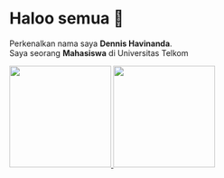 # Haloo semua 👋
Perkenalkan nama saya **Dennis Havinanda**.\
Saya seorang **Mahasiswa** di Universitas Telkom

<p align="left">
<a href="https://github.com/Dennis9980">
  <img height="180em" src="https://github-readme-stats-eight-theta.vercel.app/api?username=Dennis9980&show_icons=true&theme=algolia&include_all_commits=true&count_private=true"/>
  <img height="180em" src="https://github-readme-stats-eight-theta.vercel.app/api/top-langs/?username=Dennis9980&layout=compact&langs_count=8&theme=algolia"/>
</a>
</p>




<!--
**Dennis9980/Dennis9980** is a ✨ _special_ ✨ repository because its `README.md` (this file) appears on your GitHub profile.

Here are some ideas to get you started:

- 🔭 I’m currently working on ...
- 🌱 I’m currently learning ...
- 👯 I’m looking to collaborate on ...
- 🤔 I’m looking for help with ...
- 💬 Ask me about ...
- 📫 How to reach me: ...
- 😄 Pronouns: ...
- ⚡ Fun fact: ...
-->
